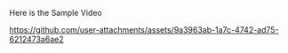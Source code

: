 Here is the Sample Video


https://github.com/user-attachments/assets/9a3963ab-1a7c-4742-ad75-6212473a6ae2

